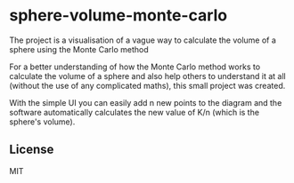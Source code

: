 # sphere-volume-monte-carlo
The project is a visualisation of a vague way to calculate the volume of a sphere using the Monte Carlo method

For a better understanding of how the Monte Carlo method works to calculate the volume of a sphere and also help others to understand it at all (without the use of any complicated maths), this small project was created.

With the simple UI you can easily add n new points to the diagram and the software automatically calculates the new value of K/n (which is the sphere's volume).


License
---
MIT
